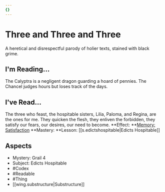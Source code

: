 ```yaml
---
{}
---
```

# Three and Three and Three
A heretical and disrespectful parody of holier texts, stained with black grime.
## I'm Reading...
The Calyptra is a negligent dragon guarding a hoard of pennies. The Chancel judges hours but loses track of the days.
## I've Read...
The three who feast, the hospitable sisters, Lilia, Paloma, and Regina, are the ones for me. They quicken the flesh, they enliven the forbidden, they satisfy our fears, our desires, our need to become. 
**Effect: **[Memory: Satisfaction](https://uadaf.theevilroot.xyz/rowenarium/element/mem.satisfaction)
**Mastery: **Lesson: [[s.edictshospitable|Edicts Hospitable]]
## Aspects
- Mystery: Grail 4
- Subject: Edicts Hospitable
- #Codex
- #Readable
- #Thing
- [[wing.substructure|Substructure]]